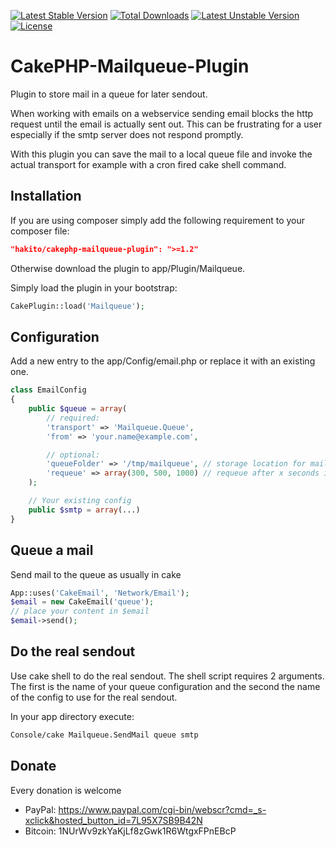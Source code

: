 [![Latest Stable Version](https://poser.pugx.org/hakito/cakephp-mailqueue-plugin/v/stable.svg)](https://packagist.org/packages/hakito/cakephp-mailqueue-plugin) [![Total Downloads](https://poser.pugx.org/hakito/cakephp-mailqueue-plugin/downloads.svg)](https://packagist.org/packages/hakito/cakephp-mailqueue-plugin) [![Latest Unstable Version](https://poser.pugx.org/hakito/cakephp-mailqueue-plugin/v/unstable.svg)](https://packagist.org/packages/hakito/cakephp-mailqueue-plugin) [![License](https://poser.pugx.org/hakito/cakephp-mailqueue-plugin/license.svg)](https://packagist.org/packages/hakito/cakephp-mailqueue-plugin)

CakePHP-Mailqueue-Plugin
========================

Plugin to store mail in a queue for later sendout.

When working with emails on a webservice sending email blocks the http request until the email is actually sent out. This can be frustrating for a user especially if the smtp server does not respond promptly.

With this plugin you can save the mail to a local queue file and invoke the actual transport for example with a cron fired cake shell command.

Installation
-------------

If you are using composer simply add the following requirement to your composer file:

```json
"hakito/cakephp-mailqueue-plugin": ">=1.2"
```

Otherwise download the plugin to app/Plugin/Mailqueue.

Simply load the plugin in your bootstrap:

```php
CakePlugin::load('Mailqueue');
```

Configuration
-------------

Add a new entry to the app/Config/email.php or replace it with an existing one.

```php
class EmailConfig
{
    public $queue = array(
        // required:
        'transport' => 'Mailqueue.Queue',
        'from' => 'your.name@example.com',

        // optional:
        'queueFolder' => '/tmp/mailqueue', // storage location for mailqueue
        'requeue' => array(300, 500, 1000) // requeue after x seconds in case of an error
    );

    // Your existing config
    public $smtp = array(...)
}
```

Queue a mail
------------

Send mail to the queue as usually in cake

```php
App::uses('CakeEmail', 'Network/Email');
$email = new CakeEmail('queue');
// place your content in $email
$email->send();
```

Do the real sendout
-------------------

Use cake shell to do the real sendout. The shell script requires 2 arguments. The first is the name of your queue configuration and the second the name of the config to use for the real sendout.

In your app directory execute:

```sh
Console/cake Mailqueue.SendMail queue smtp
```

Donate
------
Every donation is welcome

* PayPal: https://www.paypal.com/cgi-bin/webscr?cmd=_s-xclick&hosted_button_id=7L95X7SB9B42N
* Bitcoin: 1NUrWv9zkYaKjLf8zGwk1R6WtgxFPnEBcP
